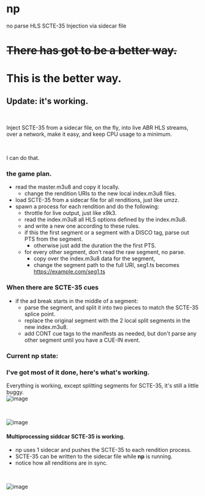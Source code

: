 
# np
no parse  HLS SCTE-35 Injection via sidecar file

# <s>There has got to be a better way.</s> 
# This is the better way.

## Update: it's working.



<br>

Inject SCTE-35 from a sidecar file, on the fly, 
into live ABR  HLS streams,
<br>
over a network, make it easy, 
and keep CPU usage to a minimum.

<br>

 I can do that.

### the game plan.


* read the master.m3u8 and copy it locally.
    * change the rendition URIs to the new local index.m3u8 files.
* load SCTE-35 from a sidecar file for all renditions, just like umzz.
* spawn a process for each rendition and do the following:
  *  throttle for live output, just like x9k3.
  * read the index.m3u8 all HLS options defined by the index.m3u8.
  *  and write a new one according to these rules.
  * if this the first segment or a segment with a DISCO tag, parse out PTS from the segment.
      * otherwise just add the duration the the first PTS. 
  * for every other segment, don't read the raw segment, no parse.
    * copy over the index.m3u8 data for the segment,
    * change the segment path to the full URI, seg1.ts becomes https://example.com/seg1.ts

### When there are SCTE-35 cues
* if the ad break starts in the middle of a segment:
  * parse the segment, and split it into two pieces to match the SCTE-35 splice point.
  * replace the original segment with the 2 local split segments in the new index.m3u8.
  *  add CONT cue tags to the manifests as needed, but don't parse any other segment until you have a CUE-IN event.


### Current np state:

### I've got most of it done, here's what's working.
Everything is working,  except splitting segments for SCTE-35, it's still a little buggy.<br>
![image](https://github.com/futzu/np/assets/52701496/504edc19-9ead-45a7-9555-649da4c9a7ba)

<br>

![image](https://github.com/futzu/np/assets/52701496/b4c2359c-8bff-4801-9533-90cd4bd7a065)
<br>
#### Multiprocessing siddcar SCTE-35 is working. 
* np uses 1 sidecar and pushes the SCTE-35 to each rendition process.
* SCTE-35 can be written to the sidecar file while __np__ is running.
* notice how all renditions are in sync.
<br>


![image](https://github.com/futzu/np/assets/52701496/797bcc57-4ee3-4876-8d63-79e834b3092f)



<br>



